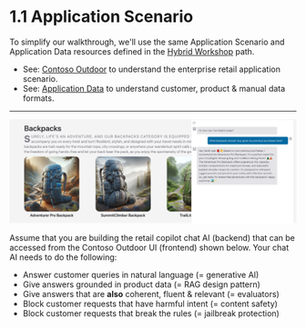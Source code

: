 # 1.1 Application Scenario

To simplify our walkthrough, we'll use the same Application Scenario and Application Data resources defined in the [Hybrid Workshop](./../../1-Hybrid-Workshop/1-Overview/00.md) path.

- See: [Contoso Outdoor](./../../1-Hybrid-Workshop/1-Overview/01.md#2-contoso-outdoor-chat-ui) to understand the enterprise retail application scenario.
- See: [Application Data](./../../1-Hybrid-Workshop/1-Overview/02.md) to understand customer, product & manual data formats.

---

![Contoso Chat](./../../1-Hybrid-Workshop/img/contoso-chat.png)

Assume that you are building the retail copilot chat AI (backend) that can be accessed from the Contoso Outdoor UI (frontend) shown below. Your chat AI needs to do the following:

- Answer customer queries in natural language (= generative AI)
- Give answers grounded in product data (= RAG design pattern)
- Give answers that are **also** coherent, fluent & relevant (= evaluators)
- Block customer requests that have harmful intent (= content safety)
- Block customer requests that break the rules (= jailbreak protection)

